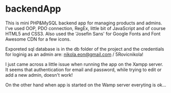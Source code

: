 # backendApp
This is mini PHP&amp;MySQL backend app for managing products and admins. I've used OOP, PDO connection, RegEx, little bit of JavaScript and of course HTML5 and CSS3. Also used the 'Josefin Sans' for Google Fonts and Font Awesome CDN for a few icons. 

Exporeted sql database is in the db folder of the project and the credentials for loginig as an admin are: nikola.eon@gmail.com / 5Rovicnikola!

I just came across a little issue when running the app on the Xampp server. It seems that authentication for email and password, while trying to edit or add a new admin, doesn't work!

On the other hand when app is started on the Wamp server everyting is ok...
